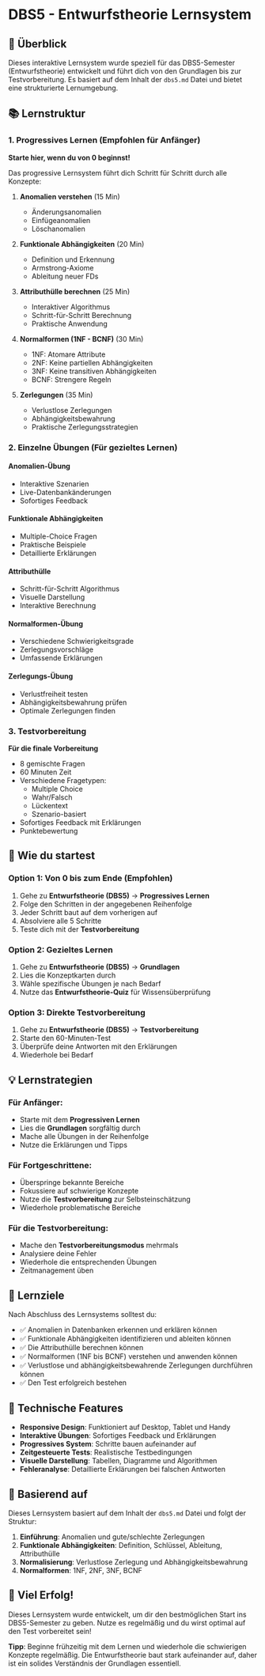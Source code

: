 # DBS5 - Entwurfstheorie Lernsystem

## 🎯 Überblick

Dieses interaktive Lernsystem wurde speziell für das DBS5-Semester (Entwurfstheorie) entwickelt und führt dich von den Grundlagen bis zur Testvorbereitung. Es basiert auf dem Inhalt der `dbs5.md` Datei und bietet eine strukturierte Lernumgebung.

## 📚 Lernstruktur

### 1. Progressives Lernen (Empfohlen für Anfänger)
**Starte hier, wenn du von 0 beginnst!**

Das progressive Lernsystem führt dich Schritt für Schritt durch alle Konzepte:

1. **Anomalien verstehen** (15 Min)
   - Änderungsanomalien
   - Einfügeanomalien  
   - Löschanomalien

2. **Funktionale Abhängigkeiten** (20 Min)
   - Definition und Erkennung
   - Armstrong-Axiome
   - Ableitung neuer FDs

3. **Attributhülle berechnen** (25 Min)
   - Interaktiver Algorithmus
   - Schritt-für-Schritt Berechnung
   - Praktische Anwendung

4. **Normalformen (1NF - BCNF)** (30 Min)
   - 1NF: Atomare Attribute
   - 2NF: Keine partiellen Abhängigkeiten
   - 3NF: Keine transitiven Abhängigkeiten
   - BCNF: Strengere Regeln

5. **Zerlegungen** (35 Min)
   - Verlustlose Zerlegungen
   - Abhängigkeitsbewahrung
   - Praktische Zerlegungsstrategien

### 2. Einzelne Übungen (Für gezieltes Lernen)

#### Anomalien-Übung
- Interaktive Szenarien
- Live-Datenbankänderungen
- Sofortiges Feedback

#### Funktionale Abhängigkeiten
- Multiple-Choice Fragen
- Praktische Beispiele
- Detaillierte Erklärungen

#### Attributhülle
- Schritt-für-Schritt Algorithmus
- Visuelle Darstellung
- Interaktive Berechnung

#### Normalformen-Übung
- Verschiedene Schwierigkeitsgrade
- Zerlegungsvorschläge
- Umfassende Erklärungen

#### Zerlegungs-Übung
- Verlustfreiheit testen
- Abhängigkeitsbewahrung prüfen
- Optimale Zerlegungen finden

### 3. Testvorbereitung
**Für die finale Vorbereitung**

- 8 gemischte Fragen
- 60 Minuten Zeit
- Verschiedene Fragetypen:
  - Multiple Choice
  - Wahr/Falsch
  - Lückentext
  - Szenario-basiert
- Sofortiges Feedback mit Erklärungen
- Punktebewertung

## 🚀 Wie du startest

### Option 1: Von 0 bis zum Ende (Empfohlen)
1. Gehe zu **Entwurfstheorie (DBS5)** → **Progressives Lernen**
2. Folge den Schritten in der angegebenen Reihenfolge
3. Jeder Schritt baut auf dem vorherigen auf
4. Absolviere alle 5 Schritte
5. Teste dich mit der **Testvorbereitung**

### Option 2: Gezieltes Lernen
1. Gehe zu **Entwurfstheorie (DBS5)** → **Grundlagen**
2. Lies die Konzeptkarten durch
3. Wähle spezifische Übungen je nach Bedarf
4. Nutze das **Entwurfstheorie-Quiz** für Wissensüberprüfung

### Option 3: Direkte Testvorbereitung
1. Gehe zu **Entwurfstheorie (DBS5)** → **Testvorbereitung**
2. Starte den 60-Minuten-Test
3. Überprüfe deine Antworten mit den Erklärungen
4. Wiederhole bei Bedarf

## 💡 Lernstrategien

### Für Anfänger:
- Starte mit dem **Progressiven Lernen**
- Lies die **Grundlagen** sorgfältig durch
- Mache alle Übungen in der Reihenfolge
- Nutze die Erklärungen und Tipps

### Für Fortgeschrittene:
- Überspringe bekannte Bereiche
- Fokussiere auf schwierige Konzepte
- Nutze die **Testvorbereitung** zur Selbsteinschätzung
- Wiederhole problematische Bereiche

### Für die Testvorbereitung:
- Mache den **Testvorbereitungsmodus** mehrmals
- Analysiere deine Fehler
- Wiederhole die entsprechenden Übungen
- Zeitmanagement üben

## 🎯 Lernziele

Nach Abschluss des Lernsystems solltest du:

- ✅ Anomalien in Datenbanken erkennen und erklären können
- ✅ Funktionale Abhängigkeiten identifizieren und ableiten können
- ✅ Die Attributhülle berechnen können
- ✅ Normalformen (1NF bis BCNF) verstehen und anwenden können
- ✅ Verlustlose und abhängigkeitsbewahrende Zerlegungen durchführen können
- ✅ Den Test erfolgreich bestehen

## 🔧 Technische Features

- **Responsive Design**: Funktioniert auf Desktop, Tablet und Handy
- **Interaktive Übungen**: Sofortiges Feedback und Erklärungen
- **Progressives System**: Schritte bauen aufeinander auf
- **Zeitgesteuerte Tests**: Realistische Testbedingungen
- **Visuelle Darstellung**: Tabellen, Diagramme und Algorithmen
- **Fehleranalyse**: Detaillierte Erklärungen bei falschen Antworten

## 📖 Basierend auf

Dieses Lernsystem basiert auf dem Inhalt der `dbs5.md` Datei und folgt der Struktur:

1. **Einführung**: Anomalien und gute/schlechte Zerlegungen
2. **Funktionale Abhängigkeiten**: Definition, Schlüssel, Ableitung, Attributhülle
3. **Normalisierung**: Verlustlose Zerlegung und Abhängigkeitsbewahrung
4. **Normalformen**: 1NF, 2NF, 3NF, BCNF

## 🎉 Viel Erfolg!

Dieses Lernsystem wurde entwickelt, um dir den bestmöglichen Start ins DBS5-Semester zu geben. Nutze es regelmäßig und du wirst optimal auf den Test vorbereitet sein!

**Tipp**: Beginne frühzeitig mit dem Lernen und wiederhole die schwierigen Konzepte regelmäßig. Die Entwurfstheorie baut stark aufeinander auf, daher ist ein solides Verständnis der Grundlagen essentiell.
